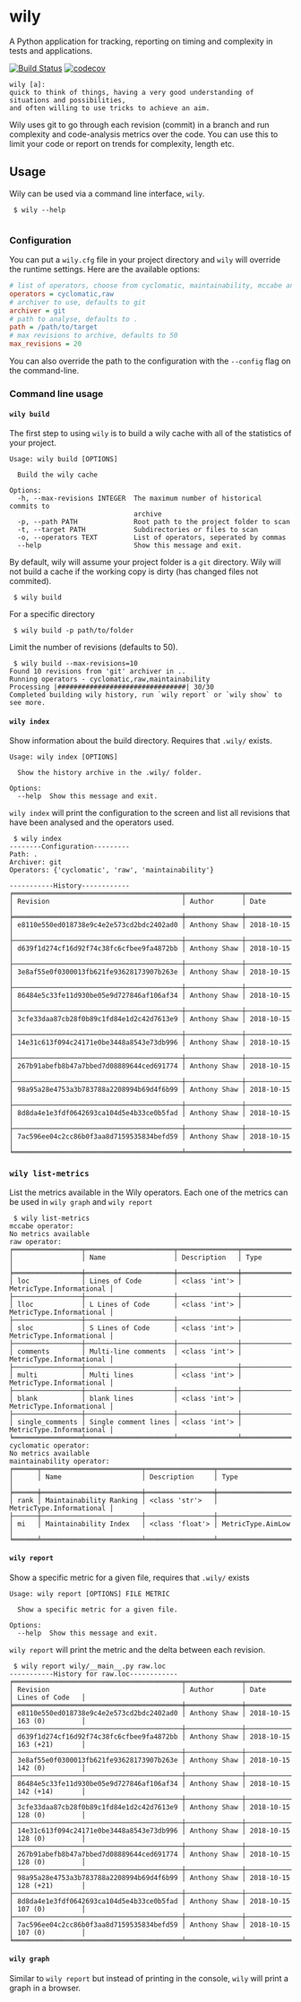 # wily
A Python application for tracking, reporting on timing and complexity in tests and applications.

[![Build Status](https://travis-ci.com/tonybaloney/wily.svg?branch=master)](https://travis-ci.com/tonybaloney/wily)
[![codecov](https://codecov.io/gh/tonybaloney/wily/branch/master/graph/badge.svg)](https://codecov.io/gh/tonybaloney/wily)


```
wily [a]:
quick to think of things, having a very good understanding of situations and possibilities, 
and often willing to use tricks to achieve an aim.
```

Wily uses git to go through each revision (commit) in a branch and run complexity and code-analysis metrics over the code. You can use this to limit your code or report on trends for complexity, length etc.

## Usage

Wily can be used via a command line interface, `wily`.

```console
 $ wily --help
 
 ```

### Configuration

You can put a `wily.cfg` file in your project directory and `wily` will override the runtime settings. Here are the available options:

```ini
# list of operators, choose from cyclomatic, maintainability, mccabe and raw
operators = cyclomatic,raw
# archiver to use, defaults to git
archiver = git
# path to analyse, defaults to .
path = /path/to/target
# max revisions to archive, defaults to 50
max_revisions = 20
```

You can also override the path to the configuration with the `--config` flag on the command-line.

### Command line usage

#### `wily build`

The first step to using `wily` is to build a wily cache with all of the statistics of your project. 

```
Usage: wily build [OPTIONS]

  Build the wily cache

Options:
  -h, --max-revisions INTEGER  The maximum number of historical commits to
                               archive
  -p, --path PATH              Root path to the project folder to scan
  -t, --target PATH            Subdirectories or files to scan
  -o, --operators TEXT         List of operators, seperated by commas
  --help                       Show this message and exit.
```

By default, wily will assume your project folder is a `git` directory. Wily will not build a cache if the working copy is dirty (has changed files not commited).

```console
 $ wily build
 ```
 
For a specific directory

```console
 $ wily build -p path/to/folder
```

Limit the number of revisions (defaults to 50).

```console
 $ wily build --max-revisions=10                       
Found 10 revisions from 'git' archiver in ..
Running operators - cyclomatic,raw,maintainability
Processing |################################| 30/30
Completed building wily history, run `wily report` or `wily show` to see more.
```
 
#### `wily index`

Show information about the build directory. Requires that `.wily/` exists.

```
Usage: wily index [OPTIONS]

  Show the history archive in the .wily/ folder.

Options:
  --help  Show this message and exit.
```

`wily index` will print the configuration to the screen and list all revisions that have been analysed and the operators used.

```console
 $ wily index
--------Configuration---------
Path: .
Archiver: git
Operators: {'cyclomatic', 'raw', 'maintainability'}

-----------History------------
╒══════════════════════════════════════════╤══════════════╤════════════╕
│ Revision                                 │ Author       │ Date       │
╞══════════════════════════════════════════╪══════════════╪════════════╡
│ e8110e550ed018738e9c4e2e573cd2bdc2402ad0 │ Anthony Shaw │ 2018-10-15 │
├──────────────────────────────────────────┼──────────────┼────────────┤
│ d639f1d274cf16d92f74c38fc6cfbee9fa4872bb │ Anthony Shaw │ 2018-10-15 │
├──────────────────────────────────────────┼──────────────┼────────────┤
│ 3e8af55e0f0300013fb621fe93628173907b263e │ Anthony Shaw │ 2018-10-15 │
├──────────────────────────────────────────┼──────────────┼────────────┤
│ 86484e5c33fe11d930be05e9d727846af106af34 │ Anthony Shaw │ 2018-10-15 │
├──────────────────────────────────────────┼──────────────┼────────────┤
│ 3cfe33daa87cb28f0b89c1fd84e1d2c42d7613e9 │ Anthony Shaw │ 2018-10-15 │
├──────────────────────────────────────────┼──────────────┼────────────┤
│ 14e31c613f094c24171e0be3448a8543e73db996 │ Anthony Shaw │ 2018-10-15 │
├──────────────────────────────────────────┼──────────────┼────────────┤
│ 267b91abefb8b47a7bbed7d08889644ced691774 │ Anthony Shaw │ 2018-10-15 │
├──────────────────────────────────────────┼──────────────┼────────────┤
│ 98a95a28e4753a3b783788a2208994b69d4f6b99 │ Anthony Shaw │ 2018-10-15 │
├──────────────────────────────────────────┼──────────────┼────────────┤
│ 8d8da4e1e3fdf0642693ca104d5e4b33ce0b5fad │ Anthony Shaw │ 2018-10-15 │
├──────────────────────────────────────────┼──────────────┼────────────┤
│ 7ac596ee04c2cc86b0f3aa8d7159535834befd59 │ Anthony Shaw │ 2018-10-15 │
╘══════════════════════════════════════════╧══════════════╧════════════╛
 ```
 
### `wily list-metrics`

List the metrics available in the Wily operators. Each one of the metrics can be used in `wily graph` and `wily report`

```console
 $ wily list-metrics
mccabe operator:
No metrics available
raw operator:
╒═════════════════╤══════════════════════╤═══════════════╤══════════════════════════╕
│                 │ Name                 │ Description   │ Type                     │
╞═════════════════╪══════════════════════╪═══════════════╪══════════════════════════╡
│ loc             │ Lines of Code        │ <class 'int'> │ MetricType.Informational │
├─────────────────┼──────────────────────┼───────────────┼──────────────────────────┤
│ lloc            │ L Lines of Code      │ <class 'int'> │ MetricType.Informational │
├─────────────────┼──────────────────────┼───────────────┼──────────────────────────┤
│ sloc            │ S Lines of Code      │ <class 'int'> │ MetricType.Informational │
├─────────────────┼──────────────────────┼───────────────┼──────────────────────────┤
│ comments        │ Multi-line comments  │ <class 'int'> │ MetricType.Informational │
├─────────────────┼──────────────────────┼───────────────┼──────────────────────────┤
│ multi           │ Multi lines          │ <class 'int'> │ MetricType.Informational │
├─────────────────┼──────────────────────┼───────────────┼──────────────────────────┤
│ blank           │ blank lines          │ <class 'int'> │ MetricType.Informational │
├─────────────────┼──────────────────────┼───────────────┼──────────────────────────┤
│ single_comments │ Single comment lines │ <class 'int'> │ MetricType.Informational │
╘═════════════════╧══════════════════════╧═══════════════╧══════════════════════════╛
cyclomatic operator:
No metrics available
maintainability operator:
╒══════╤═════════════════════════╤═════════════════╤══════════════════════════╕
│      │ Name                    │ Description     │ Type                     │
╞══════╪═════════════════════════╪═════════════════╪══════════════════════════╡
│ rank │ Maintainability Ranking │ <class 'str'>   │ MetricType.Informational │
├──────┼─────────────────────────┼─────────────────┼──────────────────────────┤
│ mi   │ Maintainability Index   │ <class 'float'> │ MetricType.AimLow        │
╘══════╧═════════════════════════╧═════════════════╧══════════════════════════╛
```

#### `wily report`

Show a specific metric for a given file, requires that `.wily/` exists

```
Usage: wily report [OPTIONS] FILE METRIC

  Show a specific metric for a given file.

Options:
  --help  Show this message and exit.
```

`wily report` will print the metric and the delta between each revision.

```console
 $ wily report wily/__main__.py raw.loc
-----------History for raw.loc------------
╒══════════════════════════════════════════╤══════════════╤════════════╤═════════════════╕
│ Revision                                 │ Author       │ Date       │ Lines of Code   │
╞══════════════════════════════════════════╪══════════════╪════════════╪═════════════════╡
│ e8110e550ed018738e9c4e2e573cd2bdc2402ad0 │ Anthony Shaw │ 2018-10-15 │ 163 (0)         │
├──────────────────────────────────────────┼──────────────┼────────────┼─────────────────┤
│ d639f1d274cf16d92f74c38fc6cfbee9fa4872bb │ Anthony Shaw │ 2018-10-15 │ 163 (+21)       │
├──────────────────────────────────────────┼──────────────┼────────────┼─────────────────┤
│ 3e8af55e0f0300013fb621fe93628173907b263e │ Anthony Shaw │ 2018-10-15 │ 142 (0)         │
├──────────────────────────────────────────┼──────────────┼────────────┼─────────────────┤
│ 86484e5c33fe11d930be05e9d727846af106af34 │ Anthony Shaw │ 2018-10-15 │ 142 (+14)       │
├──────────────────────────────────────────┼──────────────┼────────────┼─────────────────┤
│ 3cfe33daa87cb28f0b89c1fd84e1d2c42d7613e9 │ Anthony Shaw │ 2018-10-15 │ 128 (0)         │
├──────────────────────────────────────────┼──────────────┼────────────┼─────────────────┤
│ 14e31c613f094c24171e0be3448a8543e73db996 │ Anthony Shaw │ 2018-10-15 │ 128 (0)         │
├──────────────────────────────────────────┼──────────────┼────────────┼─────────────────┤
│ 267b91abefb8b47a7bbed7d08889644ced691774 │ Anthony Shaw │ 2018-10-15 │ 128 (0)         │
├──────────────────────────────────────────┼──────────────┼────────────┼─────────────────┤
│ 98a95a28e4753a3b783788a2208994b69d4f6b99 │ Anthony Shaw │ 2018-10-15 │ 128 (+21)       │
├──────────────────────────────────────────┼──────────────┼────────────┼─────────────────┤
│ 8d8da4e1e3fdf0642693ca104d5e4b33ce0b5fad │ Anthony Shaw │ 2018-10-15 │ 107 (0)         │
├──────────────────────────────────────────┼──────────────┼────────────┼─────────────────┤
│ 7ac596ee04c2cc86b0f3aa8d7159535834befd59 │ Anthony Shaw │ 2018-10-15 │ 107 (0)         │
╘══════════════════════════════════════════╧══════════════╧════════════╧═════════════════╛

```

#### `wily graph`

Similar to `wily report` but instead of printing in the console, `wily` will print a graph in a browser.
